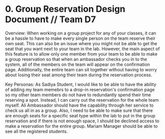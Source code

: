 
# 0. Group Reservation Design Document // Team D7

Overview: When working on a group project for any of your classes, it can be a hassle to have to make every single person on the team reserve their own seat. This can also be an issue where you might not be able to get the seat that you want next to your team in the lab. However, the main aspect of this feature is to allow only one member from your team to be able to make a group reservation so that when an ambassador checks you in to the system, all of the members on the team will appear on the confirmation page. Additionally, the entire team can sit together without having to worry about losing their seat among their team during the reservation process.

Key Personas: As Sadiya Student, I would like to be able to have the ability of adding my team memebrs to a drop-in reservation's confirmation page so my other team members do not have to redundantly spend their time reserving a spot. Instead, I can carry out the reservation for the whole team myself. Ali Ambassador should have the capability through her service to check us all in as a group. Also, I need to be able to make sure that there are enough seats for a specific seat type within the lab to put in the group reservation and if there is not enough space, I should be declined access to make a reservation for the entire group. Mariam Manager should be able to see all the registered students.
